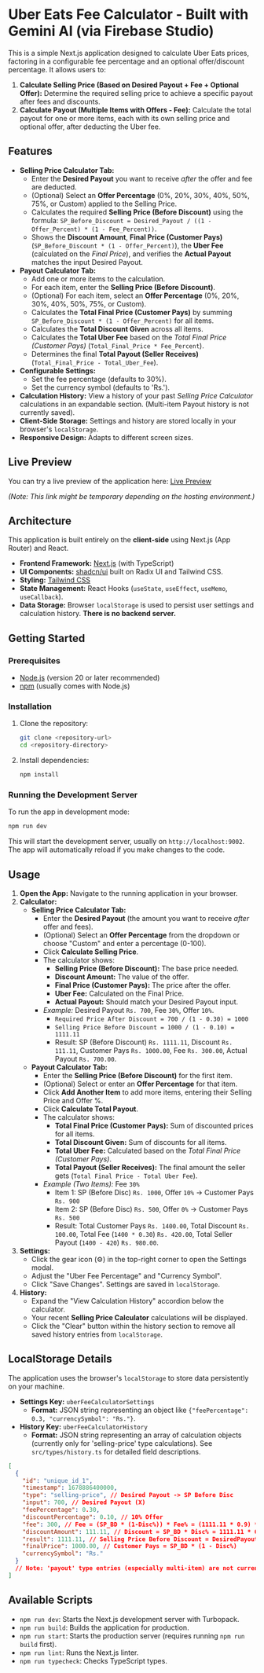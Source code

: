 
<!-- This application was initially generated by AI and may require further refinement. -->

# Uber Eats Fee Calculator - Built with Gemini AI (via Firebase Studio)

This is a simple Next.js application designed to calculate Uber Eats prices, factoring in a configurable fee percentage and an optional offer/discount percentage. It allows users to:

1.  **Calculate Selling Price (Based on Desired Payout + Fee + Optional Offer):** Determine the required selling price to achieve a specific payout after fees and discounts.
2.  **Calculate Payout (Multiple Items with Offers - Fee):** Calculate the total payout for one or more items, each with its own selling price and optional offer, after deducting the Uber fee.

## Features

*   **Selling Price Calculator Tab:**
    *   Enter the **Desired Payout** you want to receive *after* the offer and fee are deducted.
    *   (Optional) Select an **Offer Percentage** (0%, 20%, 30%, 40%, 50%, 75%, or Custom) applied to the Selling Price.
    *   Calculates the required **Selling Price (Before Discount)** using the formula: `SP_Before_Discount = Desired_Payout / ((1 - Offer_Percent) * (1 - Fee_Percent))`.
    *   Shows the **Discount Amount**, **Final Price (Customer Pays)** (`SP_Before_Discount * (1 - Offer_Percent)`), the **Uber Fee** (calculated on the *Final Price*), and verifies the **Actual Payout** matches the input Desired Payout.
*   **Payout Calculator Tab:**
    *   Add one or more items to the calculation.
    *   For each item, enter the **Selling Price (Before Discount)**.
    *   (Optional) For each item, select an **Offer Percentage** (0%, 20%, 30%, 40%, 50%, 75%, or Custom).
    *   Calculates the **Total Final Price (Customer Pays)** by summing `SP_Before_Discount * (1 - Offer_Percent)` for all items.
    *   Calculates the **Total Discount Given** across all items.
    *   Calculates the **Total Uber Fee** based on the *Total Final Price (Customer Pays)* (`Total_Final_Price * Fee_Percent`).
    *   Determines the final **Total Payout (Seller Receives)** (`Total_Final_Price - Total_Uber_Fee`).
*   **Configurable Settings:**
    *   Set the fee percentage (defaults to 30%).
    *   Set the currency symbol (defaults to 'Rs.').
*   **Calculation History:** View a history of your past *Selling Price Calculator* calculations in an expandable section. (Multi-item Payout history is not currently saved).
*   **Client-Side Storage:** Settings and history are stored locally in your browser's `localStorage`.
*   **Responsive Design:** Adapts to different screen sizes.

## Live Preview

You can try a live preview of the application here: [Live Preview](https://9000-idx-studio-1746447866480.cluster-fdkw7vjj7bgguspe3fbbc25tra.cloudworkstations.dev)

*(Note: This link might be temporary depending on the hosting environment.)*

## Architecture

This application is built entirely on the **client-side** using Next.js (App Router) and React.

*   **Frontend Framework:** [Next.js](https://nextjs.org/) (with TypeScript)
*   **UI Components:** [shadcn/ui](https://ui.shadcn.com/) built on Radix UI and Tailwind CSS.
*   **Styling:** [Tailwind CSS](https://tailwindcss.com/)
*   **State Management:** React Hooks (`useState`, `useEffect`, `useMemo`, `useCallback`).
*   **Data Storage:** Browser `localStorage` is used to persist user settings and calculation history. **There is no backend server.**

## Getting Started

### Prerequisites

*   [Node.js](https://nodejs.org/) (version 20 or later recommended)
*   [npm](https://www.npmjs.com/) (usually comes with Node.js)

### Installation

1.  Clone the repository:
    ```bash
    git clone <repository-url>
    cd <repository-directory>
    ```
2.  Install dependencies:
    ```bash
    npm install
    ```

### Running the Development Server

To run the app in development mode:

```bash
npm run dev
```

This will start the development server, usually on `http://localhost:9002`. The app will automatically reload if you make changes to the code.

## Usage

1.  **Open the App:** Navigate to the running application in your browser.
2.  **Calculator:**
    *   **Selling Price Calculator Tab:**
        *   Enter the **Desired Payout** (the amount you want to receive *after* offer and fees).
        *   (Optional) Select an **Offer Percentage** from the dropdown or choose "Custom" and enter a percentage (0-100).
        *   Click **Calculate Selling Price**.
        *   The calculator shows:
            *   **Selling Price (Before Discount):** The base price needed.
            *   **Discount Amount:** The value of the offer.
            *   **Final Price (Customer Pays):** The price after the offer.
            *   **Uber Fee:** Calculated on the Final Price.
            *   **Actual Payout:** Should match your Desired Payout input.
        *   *Example:* Desired Payout `Rs. 700`, Fee `30%`, Offer `10%`.
            *   `Required Price After Discount = 700 / (1 - 0.30) = 1000`
            *   `Selling Price Before Discount = 1000 / (1 - 0.10) = 1111.11`
            *   Result: SP (Before Discount) `Rs. 1111.11`, Discount `Rs. 111.11`, Customer Pays `Rs. 1000.00`, Fee `Rs. 300.00`, Actual Payout `Rs. 700.00`.
    *   **Payout Calculator Tab:**
        *   Enter the **Selling Price (Before Discount)** for the first item.
        *   (Optional) Select or enter an **Offer Percentage** for that item.
        *   Click **Add Another Item** to add more items, entering their Selling Price and Offer %.
        *   Click **Calculate Total Payout**.
        *   The calculator shows:
            *   **Total Final Price (Customer Pays):** Sum of discounted prices for all items.
            *   **Total Discount Given:** Sum of discounts for all items.
            *   **Total Uber Fee:** Calculated based on the *Total Final Price (Customer Pays)*.
            *   **Total Payout (Seller Receives):** The final amount the seller gets (`Total Final Price - Total Uber Fee`).
        *   *Example (Two Items):* Fee `30%`
            *   Item 1: SP (Before Disc) `Rs. 1000`, Offer `10%` -> Customer Pays `Rs. 900`
            *   Item 2: SP (Before Disc) `Rs. 500`, Offer `0%` -> Customer Pays `Rs. 500`
            *   Result: Total Customer Pays `Rs. 1400.00`, Total Discount `Rs. 100.00`, Total Fee (`1400 * 0.30`) `Rs. 420.00`, Total Seller Payout (`1400 - 420`) `Rs. 980.00`.
3.  **Settings:**
    *   Click the gear icon (⚙️) in the top-right corner to open the Settings modal.
    *   Adjust the "Uber Fee Percentage" and "Currency Symbol".
    *   Click "Save Changes". Settings are saved in `localStorage`.
4.  **History:**
    *   Expand the "View Calculation History" accordion below the calculator.
    *   Your recent **Selling Price Calculator** calculations will be displayed.
    *   Click the "Clear" button within the history section to remove all saved history entries from `localStorage`.

## LocalStorage Details

The application uses the browser's `localStorage` to store data persistently on your machine.

*   **Settings Key:** `uberFeeCalculatorSettings`
    *   **Format:** JSON string representing an object like `{"feePercentage": 0.3, "currencySymbol": "Rs."}`.
*   **History Key:** `uberFeeCalculatorHistory`
    *   **Format:** JSON string representing an array of calculation objects (currently only for 'selling-price' type calculations). See `src/types/history.ts` for detailed field descriptions.

```json
[
  {
    "id": "unique_id_1",
    "timestamp": 1678886400000,
    "type": "selling-price", // Desired Payout -> SP Before Disc
    "input": 700, // Desired Payout (X)
    "feePercentage": 0.30,
    "discountPercentage": 0.10, // 10% Offer
    "fee": 300, // Fee = (SP_BD * (1-Disc%)) * Fee% = (1111.11 * 0.9) * 0.3 = 1000 * 0.3
    "discountAmount": 111.11, // Discount = SP_BD * Disc% = 1111.11 * 0.10
    "result": 1111.11, // Selling Price Before Discount = DesiredPayout / ((1-Disc%) * (1-Fee%))
    "finalPrice": 1000.00, // Customer Pays = SP_BD * (1 - Disc%)
    "currencySymbol": "Rs."
  }
  // Note: 'payout' type entries (especially multi-item) are not currently added to history
]
```

## Available Scripts

*   `npm run dev`: Starts the Next.js development server with Turbopack.
*   `npm run build`: Builds the application for production.
*   `npm run start`: Starts the production server (requires running `npm run build` first).
*   `npm run lint`: Runs the Next.js linter.
*   `npm run typecheck`: Checks TypeScript types.
